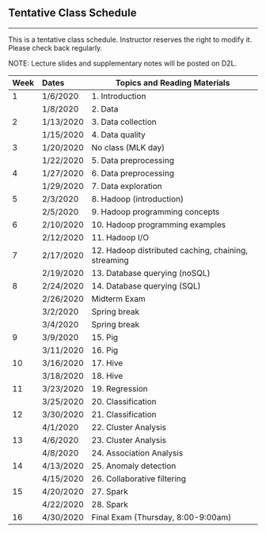 ## Tentative Class Schedule
---
 This is a tentative class schedule. Instructor reserves the right to modify it. Please check back regularly. 
 
 NOTE: Lecture slides and supplementary notes will be posted on D2L. 

| Week |    Dates   |    Topics and Reading Materials                 |
|------|:-----------|-------------------------------------------------|
| 1  | 1/6/2020   | 1. Introduction                                   |
|    | 1/8/2020   | 2. Data                                           | 
| 2  | 1/13/2020  | 3. Data collection                                | 
|    | 1/15/2020  | 4. Data quality                                   |
| 3  | 1/20/2020  | No class (MLK day)                                |
|    | 1/22/2020  | 5. Data preprocessing                             | 
| 4  | 1/27/2020  | 6. Data preprocessing                             |
|    | 1/29/2020  | 7. Data exploration                               | 
| 5  | 2/3/2020   | 8. Hadoop (introduction)                          |
|    | 2/5/2020   | 9. Hadoop programming concepts                    |
| 6  | 2/10/2020  | 10. Hadoop programming examples                   |
|    | 2/12/2020  | 11. Hadoop I/O                                    |
| 7  | 2/17/2020  | 12. Hadoop distributed caching, chaining, streaming  |
|    | 2/19/2020  | 13. Database querying (noSQL)                     |
| 8  | 2/24/2020  | 14. Database querying (SQL)                       | 
|    | 2/26/2020  | Midterm Exam      |
|    | 3/2/2020   | Spring break      |
|    | 3/4/2020   | Spring break      |
| 9  | 3/9/2020   | 15. Pig  |
|    | 3/11/2020  | 16. Pig  |
| 10 | 3/16/2020  | 17. Hive  |
|    | 3/18/2020  | 18. Hive  |
| 11 | 3/23/2020  | 19. Regression  |
|    | 3/25/2020  | 20. Classification        |
| 12 | 3/30/2020  | 21. Classification        |
|    | 4/1/2020   | 22. Cluster Analysis      |
| 13 | 4/6/2020   | 23. Cluster Analysis      |
|    | 4/8/2020   | 24. Association Analysis  | 
| 14 | 4/13/2020  | 25. Anomaly detection     |
|    | 4/15/2020  | 26. Collaborative filtering  |
| 15 | 4/20/2020  | 27. Spark    |
|    | 4/22/2020  | 28. Spark    |
| 16 | 4/30/2020  | Final Exam (Thursday, 8:00-9:00am) | |
